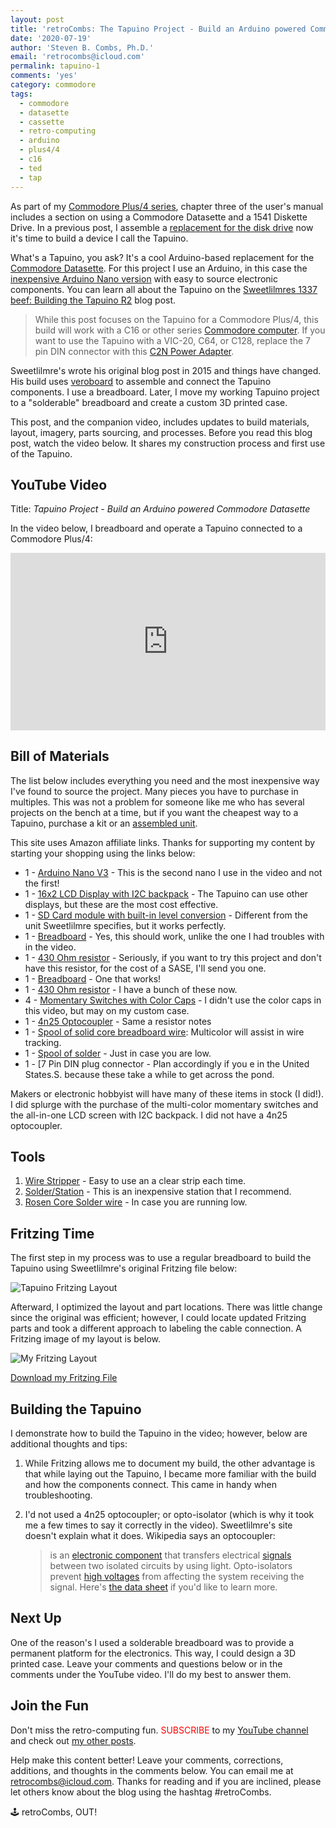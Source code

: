 ```yaml
---
layout: post
title: 'retroCombs: The Tapuino Project - Build an Arduino powered Commodore Datasette clone for the Commodore Plus/4'
date: '2020-07-19'
author: 'Steven B. Combs, Ph.D.'
email: 'retrocombs@icloud.com'
permalink: tapuino-1
comments: 'yes'
category: commodore
tags:
  - commodore
  - datasette
  - cassette
  - retro-computing
  - arduino
  - plus4/4
  - c16
  - ted
  - tap
---
```


As part of my [Commodore Plus/4 series](https://www.stevencombs.com/plus4), chapter three of the user's manual includes a section on using a Commodore Datasette and a 1541 Diskette Drive. In a previous post, I assemble a [replacement for the disk drive](https://www.stevencombs.com/pi1541) now it's time to build a device I call the Tapuino.

What's a Tapuino, you ask? It's a cool Arduino-based replacement for the [Commodore Datasette](https://en.wikipedia.org/wiki/Commodore_Datasette). For this project I use an Arduino, in this case the [inexpensive Arduino Nano version](https://amzn.to/2ZLXbaL) with easy to source electronic components. You can learn all about the Tapuino on the [Sweetlilmres 1337 beef: Building the Tapuino R2](http://sweetlilmre.blogspot.com/2015/03/building-tapuino-r2.html?m=1) blog post.

>  While this post focuses on the Tapuino for a Commodore Plus/4, this build will work with a C16 or other series [Commodore computer](https://www.c64-wiki.com/wiki/Commodore-264_series). If you want to use the Tapuino with a VIC-20, C64, or C128, replace the 7 pin DIN connector with this [C2N Power Adapter](http://store.go4retro.com/c2n-power/).

Sweetlilmre's wrote his original blog post in 2015 and things have changed. His build uses [veroboard](https://amzn.to/3998Fta) to assemble and connect the Tapuino components. I use a breadboard. Later, I move my working Tapuino project to a "solderable" breadboard and create a custom 3D printed case.

This post, and the companion video, includes updates to build materials, layout, imagery, parts sourcing, and processes. Before you read this blog post, watch the video below. It shares my construction process and first use of the Tapuino.

## YouTube Video

Title: _Tapuino Project - Build an Arduino powered Commodore Datasette_

In the video below, I breadboard and operate a Tapuino connected to a Commodore Plus/4:

<div style="position:relative;padding-top:56.25%;"><p><iframe src="https://www.youtube.com/embed/1Dqbg1-s0m4" frameborder="0" allowfullscreen="true" mozallowfullscreen="true" webkitallowfullscreen="true" style="position:absolute;top:0;left:0;width:100%;height:100%;"></iframe></p></div>

## Bill of Materials

The list below includes everything you need and the most inexpensive way I've found to source the project. Many pieces you have to purchase in multiples. This was not a problem for someone like me who has several projects on the bench at a time, but if you want the cheapest way to a Tapuino, purchase a kit or an [assembled unit](https://www.ebay.com/sch/i.html?_from=R40&_trksid=m570.l1313&_nkw=tapuino&_sacat=0).

This site uses Amazon affiliate links. Thanks for supporting my content by starting your shopping using the links below:

* 1 - [Arduino Nano V3](https://amzn.to/2ZcGZjL) - This is the second nano I use in the video and not the first!
* 1 - [16x2 LCD Display with I2C backpack](https://amzn.to/2NTOEwV) - The Tapuino can use other displays, but these are the most cost effective.
* 1 - [SD Card module with built-in level conversion](https://amzn.to/2Daak5S) - Different from the unit Sweetlilmre specifies, but it works perfectly.
* 1 - [Breadboard](https://amzn.to/2ZIsVh8) - Yes, this should work, unlike the one I had troubles with in the video.
* 1 - [430 Ohm resistor](https://amzn.to/2DadoPr) - Seriously, if you want to try this project and don't have this resistor, for the cost of a SASE, I'll send you one.
* 1 - [Breadboard](https://amzn.to/2ZIsVh8) - One that works!
* 1 - [430 Ohm resistor](https://amzn.to/2DadoPr) - I have a bunch of these now.
* 4 - [Momentary Switches with Color Caps](https://amzn.to/2BGfKVE) - I didn't use the color caps in this video, but may on my custom case.
* 1 - [4n25 Optocoupler](https://amzn.to/2VLd7IW) - Same a resistor notes
* 1 - [Spool of solid core breadboard wire](https://amzn.to/3iqLTBr): Multicolor will assist in wire tracking.
* 1 - [Spool of solder](https://amzn.to/3f4FQAg) - Just in case you are low.
* 1 - [7 Pin DIN plug connector - Plan accordingly if you e in the United States.S. because these take a while to get across the pond.

Makers or electronic hobbyist will have many of these items in stock (I did!). I did splurge with the purchase of the multi-color momentary switches and the all-in-one LCD screen with I2C backpack. I did not have a 4n25 optocoupler.

## Tools

1. [Wire Stripper](https://www.harborfreight.com/electrical/electrician-s-tools/wire-strippers-crimpers/heavy-duty-self-adjusting-wire-stripper-36810.html) - Easy to use an a clear strip each time.
2. [Solder/Station](https://amzn.to/2ZEpuYy) - This is an inexpensive station that I recommend.
4. [Rosen Core Solder wire](https://amzn.to/3f4FQAg) - In case you are running low.

## Fritzing Time

The first step in my process was to use a regular breadboard to build the Tapuino using Sweetlilmre's original Fritzing file below:

![Tapuino Fritzing Layout](http://2.bp.blogspot.com/-h7CGISvaymA/VQc9a61cijI/AAAAAAAAKpo/_zOHc1vSwYY/s1600/tapuino_bb-r2.png)

Afterward, I optimized the layout and part locations. There was little change since the original was efficient; however, I could locate updated Fritzing parts and took a different approach to labeling the cable connection. A Fritzing image of my layout is below.

![My Fritzing Layout](https://www.stevencombs.com/tapuino/images/tapuino_bb.png)

[Download my Fritzing File](/tapuino/images/tapuino.fzz)

## Building the Tapuino

I demonstrate how to build the Tapuino in the video; however, below are additional thoughts and tips:

1.  While Fritzing allows me to document my build, the other advantage is that while laying out the Tapuino, I became more familiar with the build and how the components connect. This came in handy when troubleshooting.
2.  I'd not used a 4n25 optocoupler; or opto-isolator (which is why it took me a few times to say it correctly in the video). Sweetlilmre's site doesn't explain what it does. Wikipedia says an optocoupler:

    > is an [electronic component](https://en.wikipedia.org) that transfers electrical [signals](https://en.wikipedia.org) between two isolated circuits by using light. Opto-isolators prevent [high voltages](https://en.wikipedia.org) from affecting the system receiving the signal. Here's [the data sheet](http://www.farnell.com/datasheets/1930778.pdf) if you'd like to learn more.

## Next Up

One of the reason's I used a solderable breadboard was to provide a permanent platform for the electronics. This way, I could design a 3D printed case. Leave your comments and questions below or in the comments under the YouTube video. I'll do my best to answer them.

## Join the Fun

Don't miss the retro-computing fun. <font color="red">SUBSCRIBE</font> to my [YouTube channel](https://www.youtube.com/stevencombs) and check out [my other posts](https://www.stevencombs.com).

Help make this content better! Leave your comments, corrections, additions, and thoughts in the comments below. You can email me at [retrocombs@icloud.com](mailto:retrocombs@icloud.com). Thanks for reading and if you are inclined, please let others know about the blog using the hashtag #retroCombs.

🕹️ retroCombs, OUT!
